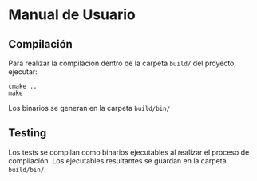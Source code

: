 # Manual de Usuario

## Compilación

Para realizar la compilación dentro de la carpeta `build/` del proyecto, ejecutar:

```shell
cmake ..
make
```

Los binarios se generan en la carpeta `build/bin/`

## Testing

Los tests se compilan como binarios ejecutables al realizar el proceso de compilación. Los ejecutables resultantes se guardan en la carpeta `build/bin/`.	
